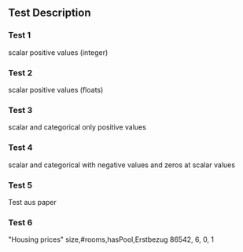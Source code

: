 ## Test Description


### Test 1
scalar positive values (integer)


### Test 2
scalar positive values (floats)

### Test 3
scalar and categorical only positive values

### Test 4
scalar and categorical with negative values and zeros at scalar values

### Test 5 
Test aus paper 

### Test 6 
"Housing prices"
size,#rooms,hasPool,Erstbezug
86542, 6,    0,      1